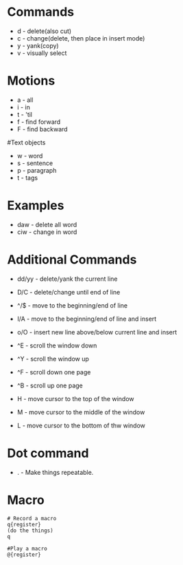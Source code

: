 # Commands
* d - delete(also cut)
* c - change(delete, then place in insert mode)
* y - yank(copy)
* v - visually select


# Motions
* a - all
* i - in
* t - 'til
* f - find forward
* F - find backward

#Text objects
* w - word
* s - sentence 
* p - paragraph
* t - tags


# Examples
* daw - delete all word
* ciw - change in word


# Additional Commands
* dd/yy - delete/yank the current line
* D/C - delete/change until end of line
* ^/$ - move to the beginning/end of line
* I/A - move to the beginning/end of line and insert
* o/O - insert new line above/below current line and insert 

* ^E - scroll the window down
* ^Y - scroll the window up
* ^F - scroll down one page
* ^B - scroll up one page
* H - move cursor to the top of the window
* M - move cursor to the middle of the window
* L - move cursor to the bottom of thw window


# Dot command
* . - Make things repeatable.


# Macro
```
# Record a macro
q{register}
(do the things)
q

#Play a macro
@{register}
```


